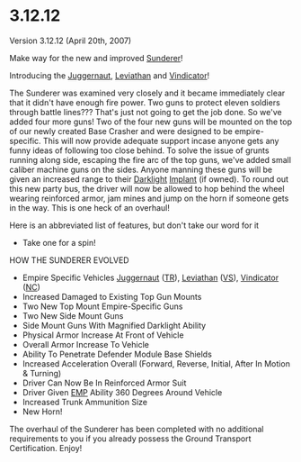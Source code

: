 # 3.12.12

Version 3.12.12 (April 20th, 2007)

Make way for the new and improved [Sunderer](../vehicles/Sunderer.md)!

Introducing the [Juggernaut](../vehicles/Juggernaut.md),
[Leviathan](../vehicles/Leviathan.md) and
[Vindicator](../vehicles/Vindicator.md)!

The Sunderer was examined very closely and it became immediately clear that it
didn't have enough fire power. Two guns to protect eleven soldiers through
battle lines??? That's just not going to get the job done. So we've added four
more guns! Two of the four new guns will be mounted on the top of our newly
created Base Crasher and were designed to be empire-specific. This will now
provide adequate support incase anyone gets any funny ideas of following too
close behind. To solve the issue of grunts running along side, escaping the fire
arc of the top guns, we've added small caliber machine guns on the sides. Anyone
manning these guns will be given an increased range to their
[Darklight](../implants/Darklight_Vision.md) [Implant](../implants/index.md) (if
owned). To round out this new party bus, the driver will now be allowed to hop
behind the wheel wearing reinforced armor, jam mines and jump on the horn if
someone gets in the way. This is one heck of an overhaul!

Here is an abbreviated list of features, but don't take our word for it

- Take one for a spin!

HOW THE SUNDERER EVOLVED

- Empire Specific Vehicles [Juggernaut](../vehicles/Juggernaut.md)
  ([TR](../factions/Terran_Republic.md)), [Leviathan](../vehicles/Leviathan.md)
  ([VS](../factions/Vanu_Sovereignty.md)), [Vindicator](../vehicles/Vindicator.md)
  ([NC](../factions/New_Conglomerate.md))
- Increased Damaged to Existing Top Gun Mounts
- Two New Top Mount Empire-Specific Guns
- Two New Side Mount Guns
- Side Mount Guns With Magnified Darklight Ability
- Physical Armor Increase At Front of Vehicle
- Overall Armor Increase To Vehicle
- Ability To Penetrate Defender Module Base Shields
- Increased Acceleration Overall (Forward, Reverse, Initial, After In Motion &
  Turning)
- Driver Can Now Be In Reinforced Armor Suit
- Driver Given [EMP](../terminology/EMP.md) Ability 360 Degrees Around Vehicle
- Increased Trunk Ammunition Size
- New Horn!

The overhaul of the Sunderer has been completed with no additional requirements
to you if you already possess the Ground Transport Certification. Enjoy!
